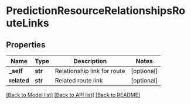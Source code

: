 # PredictionResourceRelationshipsRouteLinks

## Properties
Name | Type | Description | Notes
------------ | ------------- | ------------- | -------------
**_self** | **str** | Relationship link for route | [optional] 
**related** | **str** | Related route link | [optional] 

[[Back to Model list]](../README.md#documentation-for-models) [[Back to API list]](../README.md#documentation-for-api-endpoints) [[Back to README]](../README.md)


